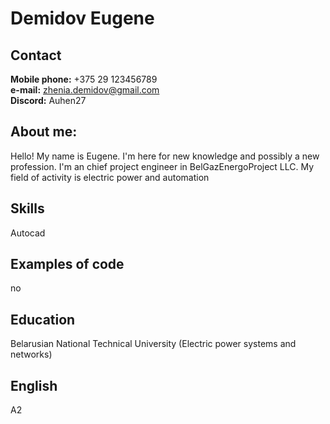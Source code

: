 # Demidov Eugene
## Contact
**Mobile phone:** +375 29 123456789\
**e-mail:** zhenia.demidov@gmail.com\
**Discord:** Auhen27
## About me:
Hello! My name is Eugene. I'm here for new knowledge and possibly a new profession. I'm an chief project engineer in BelGazEnergoProject LLC. My field of activity is electric power and automation
## Skills
Autocad
## Examples of code
no
## Education
Belarusian National Technical University (Electric power systems and networks)
## English 
A2